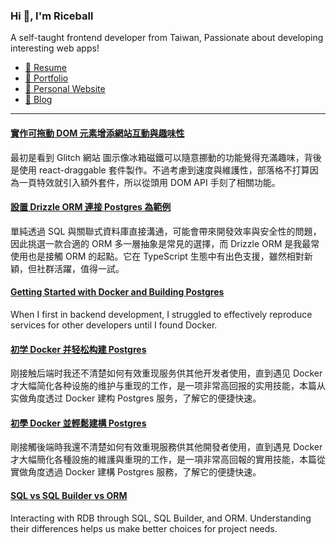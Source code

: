 <h3 >Hi 👋, I'm Riceball</h3>
<p>A self-taught frontend developer from Taiwan, Passionate about developing interesting web apps!</p>

- [📜 Resume](https://weweweb.pages.dev/en/resume/)
- [💼 Portfolio](https://weweweb.pages.dev/en/work/)
- [🏡 Personal Website](https://weweweb.pages.dev/en/)
- [📝 Blog](https://www.webdong.dev/en/)
---

<!--START_SECTION:feed-->
#### [實作可拖動 DOM 元素增添網站互動與趣味性](https:&#x2F;&#x2F;www.webdong.dev&#x2F;zh-tw&#x2F;post&#x2F;implement-draggable-dom-element-to-make-website-more-interactive-and-fun&#x2F;) 
最初是看到 Glitch 網站 圖示像冰箱磁鐵可以隨意挪動的功能覺得充滿趣味，背後是使用 react-draggable 套件製作。不過考慮到速度與維護性，部落格不打算因為一頁特效就引入額外套件，所以從頭用 DOM API 手刻了相關功能。
#### [設置 Drizzle ORM 連接 Postgres 為範例](https:&#x2F;&#x2F;www.webdong.dev&#x2F;zh-tw&#x2F;post&#x2F;connect-postgres-with-drizzle-orm&#x2F;) 
單純透過 SQL 與關聯式資料庫直接溝通，可能會帶來開發效率與安全性的問題，因此挑選一款合適的 ORM 多一層抽象是常見的選擇，而 Drizzle ORM 是我最常使用也是接觸 ORM 的起點。它在 TypeScript 生態中有出色支援，雖然相對新穎，但社群活躍，值得一試。
#### [Getting Started with Docker and Building Postgres](https:&#x2F;&#x2F;www.webdong.dev&#x2F;en&#x2F;post&#x2F;getting-started-with-docker-and-building-postgres&#x2F;) 
When I first in backend development, I struggled to effectively reproduce services for other developers until I found Docker.
#### [初学 Docker 并轻松构建 Postgres](https:&#x2F;&#x2F;www.webdong.dev&#x2F;zh-cn&#x2F;post&#x2F;getting-started-with-docker-and-building-postgres&#x2F;) 
刚接触后端时我还不清楚如何有效重现服务供其他开发者使用，直到遇见 Docker 才大幅简化各种设施的维护与重现的工作，是一项非常高回报的实用技能，本篇从实做角度透过 Docker 建构 Postgres 服务，了解它的便捷快速。
#### [初學 Docker 並輕鬆建構 Postgres](https:&#x2F;&#x2F;www.webdong.dev&#x2F;zh-tw&#x2F;post&#x2F;getting-started-with-docker-and-building-postgres&#x2F;) 
剛接觸後端時我還不清楚如何有效重現服務供其他開發者使用，直到遇見 Docker 才大幅簡化各種設施的維護與重現的工作，是一項非常高回報的實用技能，本篇從實做角度透過 Docker 建構 Postgres 服務，了解它的便捷快速。
#### [SQL vs SQL Builder vs ORM](https:&#x2F;&#x2F;www.webdong.dev&#x2F;en&#x2F;post&#x2F;sql-sql-builder-orm&#x2F;) 
Interacting with RDB through SQL, SQL Builder, and ORM. Understanding their differences helps us make better choices for project needs.
<!--END_SECTION:feed-->

